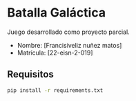 # Batalla Galáctica

Juego desarrollado como proyecto parcial.

- Nombre: [Francisiveliz nuñez matos]
- Matrícula: [22-eisn-2-019]

## Requisitos
```bash
pip install -r requirements.txt
